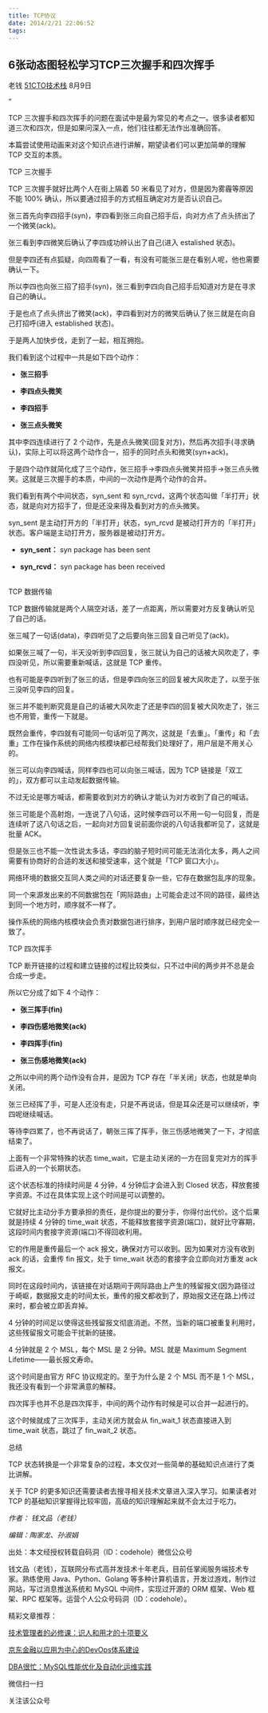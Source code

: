 ```yaml
---
title: TCP协议
date: 2014/2/21 22:06:52
tags:
---
```



## 6张动态图轻松学习TCP三次握手和四次挥手

老钱 [51CTO技术栈](http://loadhtml/#) 8月9日

“

TCP 三次握手和四次挥手的问题在面试中是最为常见的考点之一。很多读者都知道三次和四次，但是如果问深入一点，他们往往都无法作出准确回答。

  


本篇尝试使用动画来对这个知识点进行讲解，期望读者们可以更加简单的理解 TCP 交互的本质。

  


TCP 三次握手

  


TCP 三次握手就好比两个人在街上隔着 50 米看见了对方，但是因为雾霾等原因不能 100% 确认，所以要通过招手的方式相互确定对方是否认识自己。

张三首先向李四招手(syn)，李四看到张三向自己招手后，向对方点了点头挤出了一个微笑(ack)。

  


张三看到李四微笑后确认了李四成功辨认出了自己(进入 estalished 状态)。

  


但是李四还有点狐疑，向四周看了一看，有没有可能张三是在看别人呢，他也需要确认一下。

  


所以李四也向张三招了招手(syn)，张三看到李四向自己招手后知道对方是在寻求自己的确认。

  


于是也点了点头挤出了微笑(ack)，李四看到对方的微笑后确认了张三就是在向自己打招呼(进入 established 状态)。

  


于是两人加快步伐，走到了一起，相互拥抱。

我们看到这个过程中一共是如下四个动作：

  *  **张三招手**

  *  **李四点头微笑**

  *  **李四招手**

  *  **张三点头微笑**




  


其中李四连续进行了 2 个动作，先是点头微笑(回复对方)，然后再次招手(寻求确认)，实际上可以将这两个动作合一，招手的同时点头和微笑(syn+ack)。

  


于是四个动作就简化成了三个动作，张三招手→李四点头微笑并招手→张三点头微笑。这就是三次握手的本质，中间的一次动作是两个动作的合并。

  


我们看到有两个中间状态，syn_sent 和 syn_rcvd，这两个状态叫做「半打开」状态，就是向对方招手了，但是还没来得及看到对方的点头微笑。

  


syn_sent 是主动打开方的「半打开」状态，syn_rcvd 是被动打开方的「半打开」状态。客户端是主动打开方，服务器是被动打开方。

  *  **syn_sent：** syn package has been sent

  *  **syn_rcvd：** syn package has been received




##   


TCP 数据传输

  


TCP 数据传输就是两个人隔空对话，差了一点距离，所以需要对方反复确认听见了自己的话。

张三喊了一句话(data)，李四听见了之后要向张三回复自己听见了(ack)。

  


如果张三喊了一句，半天没听到李四回复，张三就认为自己的话被大风吹走了，李四没听见，所以需要重新喊话，这就是 TCP 重传。

  


也有可能是李四听到了张三的话，但是李四向张三的回复被大风吹走了，以至于张三没听见李四的回复。

  


张三并不能判断究竟是自己的话被大风吹走了还是李四的回复被大风吹走了，张三也不用管，重传一下就是。

  


既然会重传，李四就有可能同一句话听见了两次，这就是「去重」。「重传」和「去重」工作在操作系统的网络内核模块都已经帮我们处理好了，用户层是不用关心的。

张三可以向李四喊话，同样李四也可以向张三喊话，因为 TCP 链接是「双工的」，双方都可以主动发起数据传输。

  


不过无论是哪方喊话，都需要收到对方的确认才能认为对方收到了自己的喊话。

  


张三可能是个高射炮，一连说了八句话，这时候李四可以不用一句一句回复，而是连续听了这八句话之后，一起向对方回复说前面你说的八句话我都听见了，这就是批量 ACK。

  


但是张三也不能一次性说太多话，李四的脑子短时间可能无法消化太多，两人之间需要有协商好的合适的发送和接受速率，这个就是「TCP 窗口大小」。

  


网络环境的数据交互同人类之间的对话还要复杂一些，它存在数据包乱序的现象。

  


同一个来源发出来的不同数据包在「网际路由」上可能会走过不同的路径，最终达到同一个地方时，顺序就不一样了。

  


操作系统的网络内核模块会负责对数据包进行排序，到用户层时顺序就已经完全一致了。

  


TCP 四次挥手

  


TCP 断开链接的过程和建立链接的过程比较类似，只不过中间的两步并不总是会合成一步走。

  


所以它分成了如下 4 个动作：

  *  **张三挥手(fin)**

  *  **李四伤感地微笑(ack)**

  *  **李四挥手(fin)**

  *  **张三伤感地微笑(ack)**




之所以中间的两个动作没有合并，是因为 TCP 存在「半关闭」状态，也就是单向关闭。

  


张三已经挥了手，可是人还没有走，只是不再说话，但是耳朵还是可以继续听，李四呢继续喊话。

  


等待李四累了，也不再说话了，朝张三挥了挥手，张三伤感地微笑了一下，才彻底结束了。

上面有一个非常特殊的状态 time_wait，它是主动关闭的一方在回复完对方的挥手后进入的一个长期状态。

  


这个状态标准的持续时间是 4 分钟，4 分钟后才会进入到 Closed 状态，释放套接字资源。不过在具体实现上这个时间是可以调整的。

  


它就好比主动分手方要承担的责任，是你提出的要分手，你得付出代价。这个后果就是持续 4 分钟的 time_wait 状态，不能释放套接字资源(端口)，就好比守寡期，这段时间内套接字资源(端口)不得回收利用。

  


它的作用是重传最后一个 ack 报文，确保对方可以收到。因为如果对方没有收到 ack 的话，会重传 fin 报文，处于 time_wait 状态的套接字会立即向对方重发 ack 报文。

  


同时在这段时间内，该链接在对话期间于网际路由上产生的残留报文(因为路径过于崎岖，数据报文走的时间太长，重传的报文都收到了，原始报文还在路上)传过来时，都会被立即丢弃掉。

  


4 分钟的时间足以使得这些残留报文彻底消逝。不然，当新的端口被重复利用时，这些残留报文可能会干扰新的链接。

  


4 分钟就是 2 个 MSL，每个 MSL 是 2 分钟。MSL 就是 Maximum Segment Lifetime——最长报文寿命。

  


这个时间是由官方 RFC 协议规定的。至于为什么是 2 个 MSL 而不是 1 个 MSL，我还没有看到一个非常满意的解释。

  


四次挥手也并不总是四次挥手，中间的两个动作有时候是可以合并一起进行的。

  


这个时候就成了三次挥手，主动关闭方就会从 fin_wait_1 状态直接进入到 time_wait 状态，跳过了 fin_wait_2 状态。

  


总结

  


TCP 状态转换是一个非常复杂的过程，本文仅对一些简单的基础知识点进行了类比讲解。

  


关于 TCP 的更多知识还需要读者去搜寻相关技术文章进入深入学习。如果读者对 TCP 的基础知识掌握得比较牢固，高级的知识理解起来就不会太过于吃力。

  


 _作者： 钱文品（老钱）_

 _编辑：陶家龙、孙淑娟_

出处：本文经授权转载自码洞（ID：codehole）微信公众号

  


钱文品（老钱），互联网分布式高并发技术十年老兵，目前任掌阅服务端技术专家。熟练使用 Java、Python、Golang 等多种计算机语言，开发过游戏，制作过网站，写过消息推送系统和 MySQL 中间件，实现过开源的 ORM 框架、Web 框架、RPC 框架等。运营个人公众号码洞（ID：codehole）。

精彩文章推荐：

[技术管理者的必修课：识人和用才的十项要义](http://mp.weixin.qq.com/s?__biz=MjM5ODI5Njc2MA==&mid=2655818099&idx=1&sn=893e04aab2bb35c7a6648e58b5271d6e&chksm=bd74dca48a0355b2aaeddb627772e38abd5bf5b65dc40bbbe26534d4d1cfff19455c17f35a8e&scene=21#wechat_redirect)

[京东金融以应用为中心的DevOps体系建设](http://mp.weixin.qq.com/s?__biz=MjM5ODI5Njc2MA==&mid=2655818118&idx=1&sn=d89679ec35d2421d27c58d6b04ee8b85&chksm=bd74dc518a0355472019954de9e7e78712add777e30ccc80ffab68ceb20b25c32f0e82dc952e&scene=21#wechat_redirect)

[DBA很忙：MySQL性能优化及自动化运维实践](http://mp.weixin.qq.com/s?__biz=MjM5ODI5Njc2MA==&mid=2655818128&idx=1&sn=ef5cf5f83c8838d0472555fbecdd4be5&chksm=bd74dc478a035551fd99bebd67bd747fce3b41ece721910ea90e103fce2d930eee7d9a0814af&scene=21#wechat_redirect)

  


微信扫一扫

关注该公众号

  


